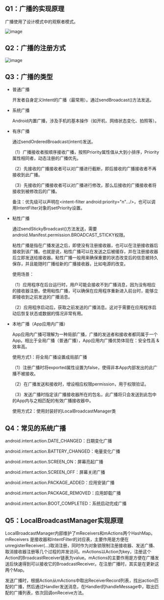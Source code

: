 ## Q1：广播的实现原理

广播使用了设计模式中的观察者模式。

![image](https://github.com/Citrus-maxima/Android-interview/assets/46516051/83027a9d-67f9-4f84-8384-cf779217cf4c)

## Q2：广播的注册方式

![image](https://github.com/Citrus-maxima/Android-interview/assets/46516051/c90e0fd5-3f51-40ae-b389-ed0c9c503956)

## Q3：广播的类型

- 普通广播

  开发者自身定义Intent的广播（最常用）。通过sendBroadcast()方法发送。

- 系统广播

  Android内置广播，涉及手机的基本操作（如开机、网络状态变化、拍照等）。

- 有序广播

  通过sendOrderedBroadcast(intent)发送。

  （1）广播接收者按顺序接收广播，按照Priority属性值从大到小排序，Priority属性相同者，动态注册的广播优先。

  （2）先接收的广播接收者可以对广播进行截断，即后接收的广播接收者不再接收到此广播。

  （3）先接收的广播接收者可以对广播进行修改，那么后接收的广播接收者将接收到被修改后的广播。

  备注：优先级可以声明在<intent-filter android:priority="n".../>，也可以调用IntentFilter对象的setPriority设置。

- 粘性广播

  通过sendStickyBroadcast()方法发送，需要android.Manifest.permission.BROADCAST_STICKY权限。

  粘性广播是指在广播发送之后，即使没有注册接收器，也可以在注册接收器后接收到该广播。也就是说，粘性广播可以在发送之后被缓存，并在注册接收器后立即发送给接收器。粘性广播一般用来确保重要的状态改变后的信息被持久保存，并且能随时广播给新的广播接收器，比如电源的改变。

  使用场景：

  （1）应用程序在后台运行时，用户可能会接收不到广播消息，因为没有相应的接收器注册。使用粘性广播，可以确保在应用程序重新进入前台时，能够立即接收到之前发送的广播消息。

  （2）应用程序启动后，获取之前发送的广播消息。这对于需要在应用程序启动后恢复状态或数据的情况非常有用。

- 本地广播（App应用内广播）

  App应用内广播可理解为一种局部广播，广播的发送者和接收者都同属于一个App。相比于全局广播（普通广播），App应用内广播优势体现在：安全性高 & 效率高。

  使用方式1：将全局广播设置成局部广播

  （1）注册广播时将exported属性设置为false，使得非本App内部发出的此广播不被接收。

  （2）在广播发送和接收时，增设相应权限permission，用于权限验证。

  （3）发送广播时指定该广播接收器所在的包名，此广播将只会发送到此包中的App内与之相匹配的有效广播接收器中。

  使用方式2：使用封装好的LocalBroadcastManager类

## Q4：常见的系统广播

android.intent.action.DATE_CHANGED：日期变化广播

android.intent.action.BATTERY_CHANGED：电量变化广播

android.intent.action.SCREEN_ON：屏幕亮起广播

android.intent.action.SCREEN_OFF：屏幕关闭广播

android.intent.action.PACKAGE_ADDED：应用安装广播

android.intent.action.PACKAGE_REMOVED：应用卸载广播  

android.intent.action.BOOT_COMPLETED：系统启动完成广播

## Q5：LocalBroadcastManager实现原理

LocalBroadcastManager内部维护了mReceivers和mActions两个HashMap。mReceivers 是接收器和IntentFilter的对应表，主要作用是方便在unregisterReceiver(…)取消注册，同时作为对象锁限制注册接收器、发送广播、取消接收器注册等几个过程的并发访问。mActions以Action为key，注册这个Action的BroadcastReceiver链表为value。mActions的主要作用是方便在广播发送后快速得到可以接收它的BroadcastReceiver。在注册广播时，其实是在更新这两个Map。

发送广播时，根据Action从mActions中取出ReceiverRecord列表，找出action匹配的广播，然后通过Handler发送消息，在Handler的handleMessage中，取出匹配的广播列表，依次回调onReceive方法。
